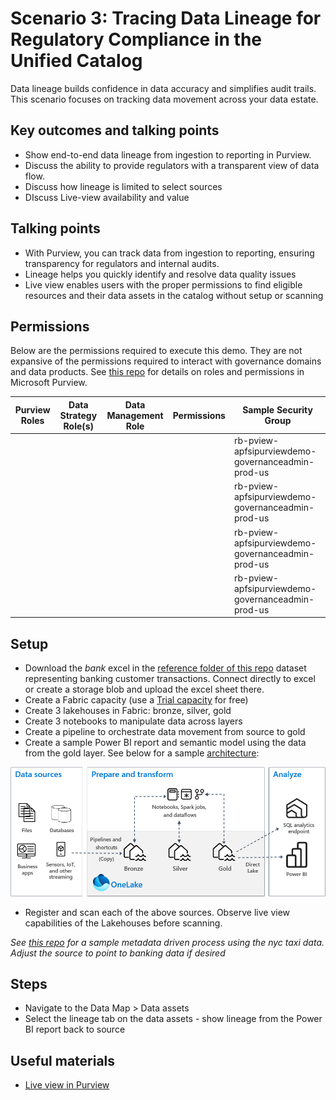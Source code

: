 # Scenario 3: Tracing Data Lineage for Regulatory Compliance in the Unified Catalog

Data lineage builds confidence in data accuracy and simplifies audit trails. This scenario focuses on tracking data movement across your data estate.

## Key outcomes and talking points

- Show end-to-end data lineage from ingestion to reporting in Purview.
- Discuss the ability to provide regulators with a transparent view of data flow.
- Discuss how lineage is limited to select sources
- DIscuss Live-view availability and value

## Talking points

- With Purview, you can track data from ingestion to reporting, ensuring transparency for regulators and internal audits.
- Lineage helps you quickly identify and resolve data quality issues
- Live view enables users with the proper permissions to find eligible resources and their data assets in the catalog without setup or scanning

## Permissions

Below are the permissions required to execute this demo. They are not expansive of the permissions required to interact with governance domains and data products. See [this repo](https://github.com/alipouw13/appurviewdemo/blob/main/0-purview_governance_permissions.md) for details on roles and permissions in Microsoft Purview.

| Purview Roles             | Data Strategy Role(s)                  | Data Management Role       | Permissions                                                                 | Sample Security Group                  |
|---------------------------|----------------------------------------|----------------------------|-----------------------------------------------------------------------------|----------------------------------------|
|                           |                                       |                                |                                                   |                      rb-pview-apfsipurviewdemo-governanceadmin-prod-us |
|                           |                                       |                                |                                                   |                      rb-pview-apfsipurviewdemo-governanceadmin-prod-us |
|                           |                                       |                                |                                                   |                      rb-pview-apfsipurviewdemo-governanceadmin-prod-us |
|                           |                                       |                                |                                                   |                      rb-pview-apfsipurviewdemo-governanceadmin-prod-us |

## Setup

- Download the _bank_ excel in the [reference folder of this repo](https://github.com/alipouw13/appureviewbankingdemo/tree/main/reference) dataset representing banking customer transactions. Connect directly to excel or create a storage blob and upload the excel sheet there.
- Create a Fabric capacity (use a [Trial capacity](https://learn.microsoft.com/en-us/fabric/fundamentals/fabric-trial) for free)
- Create 3 lakehouses in Fabric: bronze, silver, gold
- Create 3 notebooks to manipulate data across layers
- Create a pipeline to orchestrate data movement from source to gold
- Create a sample Power BI report and semantic model using the data from the gold layer. See below for a sample [architecture](https://learn.microsoft.com/en-us/fabric/onelake/onelake-medallion-lakehouse-architecture):

![alt](https://github.com/alipouw13/appureviewbankingdemo/blob/main/images/architecture.png)

- Register and scan each of the above sources. Observe live view capabilities of the Lakehouses before scanning.

_See [this repo](https://github.com/alipouw13/apfsifabric_aiskillsdemo) for a sample metadata driven process using the nyc taxi data. Adjust the source to point to banking data if desired_

## Steps

- Navigate to the Data Map > Data assets
- Select the lineage tab on the data assets - show lineage from the Power BI report back to source

## Useful materials

- [Live view in Purview](https://learn.microsoft.com/en-us/purview/live-view)

